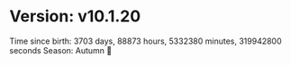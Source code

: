 # Version: v10.1.20
Time since birth: 3703 days, 88873 hours, 5332380 minutes, 319942800 seconds
Season: Autumn 🍁
